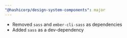 ```yaml
---
"@hashicorp/design-system-components": major
---
```


- Removed `sass` and `ember-cli-sass` as dependencies
- Added `sass` as a dev-dependency
